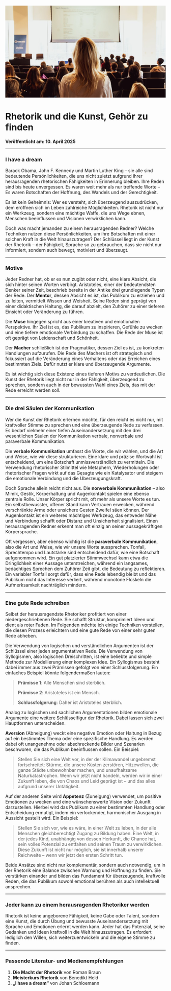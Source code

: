 ![Blogbild](/assets/cover-images/Artikel-17.jpg)

# Rhetorik und die Kunst, Gehör zu finden

**Veröffentlicht am: 10. April 2025**

---

### I have a dream

Barack Obama, John F. Kennedy und Martin Luther King – sie alle sind bedeutende Persönlichkeiten, die uns nicht zuletzt aufgrund ihrer herausragenden rhetorischen Fähigkeiten in Erinnerung bleiben. Ihre Reden sind bis heute unvergessen. Es waren weit mehr als nur treffende Worte – Es waren Botschaften der Hoffnung, des Wandels und der Gerechtigkeit.

Es ist kein Geheimnis: Wer es versteht, sich überzeugend auszudrücken, dem eröffnen sich im Leben zahlreiche Möglichkeiten. Rhetorik ist nicht nur ein Werkzeug, sondern eine mächtige Waffe, die uns Wege ebnen, Menschen beeinflussen und Visionen verwirklichen kann.

Doch was macht jemanden zu einem herausragenden Redner? Welche Techniken nutzen diese Persönlichkeiten, um ihre Botschaften mit einer solchen Kraft in die Welt hinauszutragen? Der Schlüssel liegt in der Kunst der Rhetorik – der Fähigkeit, Sprache so zu gebrauchen, dass sie nicht nur informiert, sondern auch bewegt, motiviert und überzeugt.

---

### Motive

Jeder Redner hat, ob er es nun zugibt oder nicht, eine klare Absicht, die sich hinter seinen Worten verbirgt. Aristoteles, einer der bedeutendsten Denker seiner Zeit, beschrieb bereits in der Antike drei grundlegende Typen der Rede. Der **Mentor**, dessen Absicht es ist, das Publikum zu erziehen und zu leiten, vermittelt Wissen und Weisheit. Seine Reden sind geprägt von einer didaktischen Haltung, die darauf abzielt, den Zuhörer zu einer tieferen Einsicht oder Veränderung zu führen.

Die **Muse** hingegen spricht aus einer kreativen und emotionalen Perspektive. Ihr Ziel ist es, das Publikum zu inspirieren, Gefühle zu wecken und eine tiefere emotionale Verbindung zu schaffen. Die Rede der Muse ist oft geprägt von Leidenschaft und Schönheit.

Der **Macher** schließlich ist der Pragmatiker, dessen Ziel es ist, zu konkreten Handlungen aufzurufen. Die Rede des Machers ist oft strategisch und fokussiert auf die Veränderung eines Verhaltens oder das Erreichen eines bestimmten Ziels. Dafür nutzt er klare und überzeugende Argumente.

Es ist wichtig sich diese Existenz eines tieferen Motivs zu verdeutlichen. Die Kunst der Rhetorik liegt nicht nur in der Fähigkeit, überzeugend zu sprechen, sondern auch in der bewussten Wahl eines Ziels, das mit der Rede erreicht werden soll.

---

### Die drei Säulen der Kommunikation

Wer die Kunst der Rhetorik erlernen möchte, für den reicht es nicht nur, mit kraftvoller Stimme zu sprechen und eine überzeugende Rede zu verfassen. Es bedarf vielmehr einer tiefen Auseinandersetzung mit den drei wesentlichen Säulen der Kommunikation verbale, nonverbale und paraverbale Kommunikation.

Die **verbale Kommunikation** umfasst die Worte, die wir wählen, und die Art und Weise, wie wir diese strukturieren. Eine klare und präzise Wortwahl ist entscheidend, um eine Botschaft unmissverständlich zu vermitteln. Die Verwendung rhetorischer Stilmittel wie Metaphern, Wiederholungen oder rhetorischer Fragen wirkt auf das Gesagte wie ein Katalysator und steigern die emotionale Verbindung und die Überzeugungskraft.

Doch Sprache allein reicht nicht aus. Die **nonverbale Kommunikation** – also Mimik, Gestik, Körperhaltung und Augenkontakt spielen eine ebenso zentrale Rolle. Unser Körper spricht mit, oft mehr als unsere Worte es tun. Ein selbstbewusster, offener Stand kann Vertrauen erwecken, während verschränkte Arme oder unsichere Gesten Zweifel säen können. Der Augenkontakt ist ein weiteres mächtiges Werkzeug, das entweder Nähe und Verbindung schafft oder Distanz und Unsicherheit signalisiert. Einen herausragenden Redner erkennt man oft einzig an seiner aussagekräftigen Körpersprache.

Oft vergessen, aber ebenso wichtig ist die **paraverbale Kommunikation**, also die Art und Weise, wie wir unsere Worte aussprechen. Tonfall, Sprechtempo und Lautstärke sind entscheidend dafür, wie eine Botschaft aufgenommen wird. Ein gut platzierter Stimmwechsel kann etwa die Dringlichkeit einer Aussage unterstreichen, während ein langsames, bedächtiges Sprechen dem Zuhörer Zeit gibt, die Bedeutung zu reflektieren. Ein variabler Tonfall sorgt dafür, dass eine Rede lebendig bleibt und das Publikum nicht das Interesse verliert, während monotone Floskeln die Aufmerksamkeit nachträglich mindern.

---

### Eine gute Rede schreiben

Selbst der herausragendste Rhetoriker profitiert von einer niedergeschriebenen Rede. Sie schafft Struktur, komprimiert Ideen und dient als roter Faden. Im Folgenden möchte ich einige Techniken vorstellen, die diesen Prozess erleichtern und eine gute Rede von einer sehr guten Rede abheben.

Die Verwendung von logischen und verständlichen Argumenten ist der Schlüssel einer jeden argumentativen Rede. Die Verwendung von Syllogismen, also logischen Dreischritten, ist eine beliebte und simple Methode zur Modellierung einer komplexen Idee. Ein Syllogismus besteht dabei immer aus zwei Prämissen gefolgt von einer Schlussfolgerung. Ein einfaches Beispiel könnte folgendermaßen lauten:

> **Prämisse 1**: Alle Menschen sind sterblich.
> 
> **Prämisse 2**: Aristoteles ist ein Mensch.
> 
> **Schlussfolgerung**: Daher ist Aristoteles sterblich.

Analog zu logischen und sachlichen Argumentationen bilden emotionale Argumente eine weitere Schlüsselfigur der Rhetorik. Dabei lassen sich zwei Hauptformen unterscheiden.

**Aversion** (Abneigung) weckt eine negative Emotion oder Haltung in Bezug auf ein bestimmtes Thema oder eine spezifische Handlung. Es werden dabei oft unangenehme oder abschreckende Bilder und Szenarien beschworen, die das Publikum beeinflussen sollen. Ein Beispiel:

> Stellen Sie sich eine Welt vor, in der der Klimawandel ungebremst fortschreitet: Stürme, die unsere Küsten zerstören, Hitzewellen, die ganze Städte unbewohnbar machen, und unaufhaltsame Naturkatastrophen. Wenn wir jetzt nicht handeln, werden wir in einer Zukunft leben, die von Chaos und Leid geprägt ist – und das alles aufgrund unserer Untätigkeit.

Auf der anderen Seite wird **Appetenz** (Zuneigung) verwendet, um positive Emotionen zu wecken und eine wünschenswerte Vision oder Zukunft darzustellen. Hierbei wird das Publikum zu einer bestimmten Handlung oder Entscheidung ermutigt, indem ein verlockender, harmonischer Ausgang in Aussicht gestellt wird. Ein Beispiel:

> Stellen Sie sich vor, wie es wäre, in einer Welt zu leben, in der alle Menschen gleichberechtigt Zugang zu Bildung haben. Eine Welt, in der jedes Kind, unabhängig von dessen Herkunft, die Chance hat, sein volles Potenzial zu entfalten und seinen Traum zu verwirklichen. Diese Zukunft ist nicht nur möglich, sie ist innerhalb unserer Reichweite – wenn wir jetzt den ersten Schritt tun.

Beide Ansätze sind nicht nur komplementär, sondern auch notwendig, um in der Rhetorik eine Balance zwischen Warnung und Hoffnung zu finden. Sie verstärken einander und bilden das Fundament für überzeugende, kraftvolle Reden, die das Publikum sowohl emotional berühren als auch intellektuell ansprechen.

---

### Jeder kann zu einem herausragenden Rhetoriker werden

Rhetorik ist keine angeborene Fähigkeit, keine Gabe oder Talent, sondern eine Kunst, die durch Übung und bewusste Auseinandersetzung mit Sprache und Emotionen erlernt werden kann. Jeder hat das Potenzial, seine Gedanken und Ideen kraftvoll in die Welt hinauszutragen. Es erfordert lediglich den Willen, sich weiterzuentwickeln und die eigene Stimme zu finden.

---

### Passende Literatur- und Medienempfehlungen

<a id="Referenzen"></a>

1. **Die Macht der Rhetorik** von Roman Braun
2. **Meisterkurs Rhetorik** von Benedikt Held
3. **„I have a dream“** von Johan Schloemann